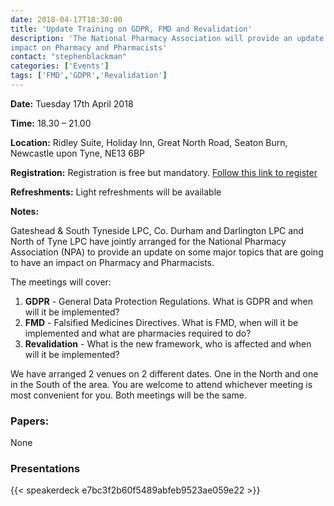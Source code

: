 ```yaml
---
date: 2018-04-17T18:30:00
title: 'Update Training on GDPR, FMD and Revalidation'
description: 'The National Pharmacy Association will provide an update on some major topics that are going to have an 
impact on Pharmacy and Pharmacists'  
contact: "stephenblackman"
categories: ['Events']
tags: ['FMD','GDPR','Revalidation']
---
```


**Date:** Tuesday 17th April 2018

**Time:** 18.30 – 21.00  

**Location:** Ridley Suite, Holiday Inn, Great North Road, Seaton Burn, Newcastle upon Tyne, NE13 6BP

**Registration:** Registration is free but mandatory.  [Follow this link to register](https://www.eventbrite.co.uk/e/npa-update-on-gdpr-fmd-and-revalidation-north-tickets-44214402468?aff=es2)  

**Refreshments:** Light refreshments will be available  

**Notes:**

Gateshead & South Tyneside LPC, Co. Durham and Darlington LPC and North of Tyne LPC have jointly arranged for 
the National Pharmacy Association (NPA) to provide an update on some major topics that are going to have an 
impact on Pharmacy and Pharmacists.  

The meetings will cover:  

1. **GDPR** - General Data Protection Regulations. What is GDPR and when will it be implemented?
2. **FMD** - Falsified Medicines Directives. What is FMD, when will it be implemented and what are pharmacies required to do?
3. **Revalidation** - What is the new framework, who is affected and when will it be implemented?

We have arranged 2 venues on 2 different dates. One in the North and one in the South of the area. 
You are welcome to attend whichever meeting is most convenient for you. Both meetings will be the same.

### Papers:

None

### Presentations

{{< speakerdeck e7bc3f2b60f5489abfeb9523ae059e22 >}}
